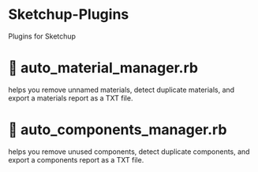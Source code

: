 # Sketchup-Plugins
Plugins for Sketchup



# 🫏 auto_material_manager.rb
helps you remove unnamed materials, detect duplicate materials, and export a materials report as a TXT file.


# 🦓 auto_components_manager.rb
helps you remove unused components, detect duplicate components, and export a components report as a TXT file.
